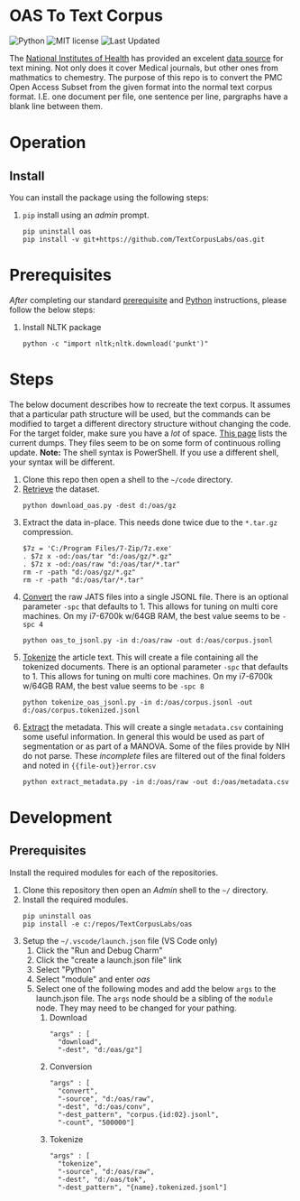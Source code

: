 # OAS To Text Corpus

![Python](https://img.shields.io/badge/python-3.x-blue.svg)
![MIT license](https://img.shields.io/badge/License-MIT-green.svg)
![Last Updated](https://img.shields.io/badge/Last%20Updated-2022.09.27-success.svg)

The [National Institutes of Health](https://nih.gov) has provided an excelent [data source](https://www.ncbi.nlm.nih.gov/pmc/tools/textmining/) for text mining.
Not only does it cover Medical journals, but other ones from mathmatics to chemestry.
The purpose of this repo is to convert the PMC Open Access Subset from the given format into the normal text corpus format.
I.E. one document per file, one sentence per line, pargraphs have a blank line between them.



# Operation

## Install

You can install the package using the following steps:

1. `pip` install using an _admin_ prompt.
   ```{ps1}
   pip uninstall oas
   pip install -v git+https://github.com/TextCorpusLabs/oas.git
   ```


# Prerequisites

_After_ completing our standard [prerequisite](https://github.com/TextCorpusLabs/getting-started#prerequisites) and [Python](https://github.com/TextCorpusLabs/getting-started#python) instructions, please follow the below steps:

1. Install NLTK package
   ```{shell}
   python -c "import nltk;nltk.download('punkt')"
   ```

# Steps

The below document describes how to recreate the text corpus.
It assumes that a particular path structure will be used, but the commands can be modified to target a different directory structure without changing the code.
For the target folder, make sure you have a _lot_ of space.
[This page](ftp.ncbi.nlm.nih.gov/pub/pmc/oa_bulk/) lists the current dumps.
They files seem to be on some form of continuous rolling update.
**Note:** The shell syntax is PowerShell.
If you use a different shell, your syntax will be different. 

1. Clone this repo then open a shell to the `~/code` directory.
2. [Retrieve](./code/download_oas.py) the dataset.
   ```{ps1}
   python download_oas.py -dest d:/oas/gz
   ``` 
3. Extract the data in-place.
   This needs done twice due to the `*.tar.gz` compression.
   ```{ps1}
   $7z = 'C:/Program Files/7-Zip/7z.exe'
   . $7z x -od:/oas/tar "d:/oas/gz/*.gz"
   . $7z x -od:/oas/raw "d:/oas/tar/*.tar"
   rm -r -path "d:/oas/gz/*.gz"
   rm -r -path "d:/oas/tar/*.tar"
   ```
4. [Convert](./code/oas_to_jsonl.py) the raw JATS files into a single JSONL file.
   There is an optional parameter `-spc` that defaults to 1.
   This allows for tuning on multi core machines.
   On my i7-6700k w/64GB RAM, the best value seems to be `-spc 4`
   ```{ps1}
   python oas_to_jsonl.py -in d:/oas/raw -out d:/oas/corpus.jsonl
   ```
5. [Tokenize](./code/tokenize_oas_jsonl.py) the article text.
   This will create a file containing all the tokenized documents.
   There is an optional parameter `-spc` that defaults to 1.
   This allows for tuning on multi core machines.
   On my i7-6700k w/64GB RAM, the best value seems to be `-spc 8`
   ```{ps1}
   python tokenize_oas_jsonl.py -in d:/oas/corpus.jsonl -out d:/oas/corpus.tokenized.jsonl
   ```
6. [Extract](./code/extract_metadata.py) the metadata.
   This will create a single `metadata.csv` containing some useful information.
   In general this would be used as part of segmentation or as part of a MANOVA.
   Some of the files provide by NIH do not parse.
   These _incomplete_ files are filtered out of the final folders and noted in `{{file-out}}error.csv`
   ```{ps1}
   python extract_metadata.py -in d:/oas/raw -out d:/oas/metadata.csv
   ```

# Development

## Prerequisites

Install the required modules for each of the repositories.

1. Clone this repository then open an _Admin_ shell to the `~/` directory.
2. Install the required modules.
   ```{shell}
   pip uninstall oas
   pip install -e c:/repos/TextCorpusLabs/oas
   ```
3. Setup the `~/.vscode/launch.json` file (VS Code only)
   1. Click the "Run and Debug Charm"
   2. Click the "create a launch.json file" link
   3. Select "Python"
   4. Select "module" and enter _oas_
   5. Select one of the following modes and add the below `args` to the launch.json file.
      The `args` node should be a sibling of the `module` node.
      They may need to be changed for your pathing.
      1. Download
         ```{json}
         "args" : [
           "download",
           "-dest", "d:/oas/gz"]
         ```
      2. Conversion
         ```{json}
         "args" : [
           "convert",
           "-source", "d:/oas/raw",
           "-dest", "d:/oas/conv",
           "-dest_pattern", "corpus.{id:02}.jsonl",
           "-count", "500000"]
         ```
      3. Tokenize
         ```{json}
         "args" : [
           "tokenize",
           "-source", "d:/oas/raw",
           "-dest", "d:/oas/tok",
           "-dest_pattern", "{name}.tokenized.jsonl"]
         ```
